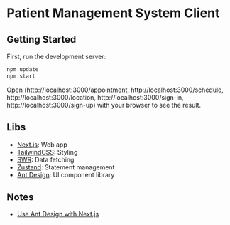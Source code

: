 # Patient Management System Client

## Getting Started

First, run the development server:

```bash
npm update
npm start
```

Open (http://localhost:3000/appointment, http://localhost:3000/schedule, http://localhost:3000/location, http://localhost:3000/sign-in, http://localhost:3000/sign-up) with your browser to see the result.

## Libs

- [Next.js](https://nextjs.org/docs/app): Web app
- [TailwindCSS](https://tailwindcss.com/docs/installation): Styling
- [SWR](https://swr.vercel.app/docs/getting-started): Data fetching
- [Zustand](https://github.com/pmndrs/zustand): Statement management
- [Ant Design](https://ant.design/components/overview/): UI component library

## Notes

- [Use Ant Design with Next.js](https://ant.design/docs/react/use-with-next)

